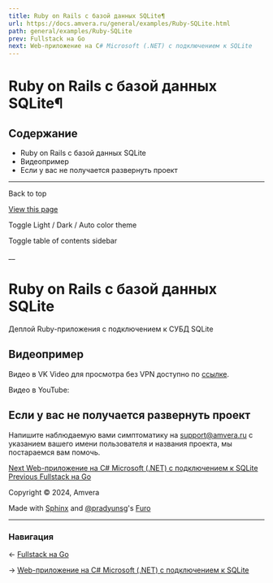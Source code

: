 ```yaml
---
title: Ruby on Rails c базой данных SQLite¶
url: https://docs.amvera.ru/general/examples/Ruby-SQLite.html
path: general/examples/Ruby-SQLite
prev: Fullstack на Go
next: Web-приложение на C# Microsoft (.NET) с подключением к SQLite
---
```


# Ruby on Rails c базой данных SQLite¶

## Содержание

- Ruby on Rails c базой данных SQLite
- Видеопример
- Если у вас не получается развернуть проект

---

Back to top

[ View this page ](<../../_sources/general/examples/Ruby-SQLite.md.txt> "View this page")

Toggle Light / Dark / Auto color theme

Toggle table of contents sidebar

__

# Ruby on Rails c базой данных SQLite

Деплой Ruby-приложения с подключением к СУБД SQLite

## Видеопример

Видео в VK Video для просмотра без VPN доступно по [ссылке](<https://vkvideo.ru/video-167699755_456239035>).

Видео в YouTube:

## Если у вас не получается развернуть проект

Напишите наблюдаемую вами симптоматику на support@amvera.ru с указанием вашего имени пользователя и названия проекта, мы постараемся вам помочь.

[ Next Web-приложение на C# Microsoft (.NET) с подключением к SQLite ](NET-SQLite.md) [ Previous Fullstack на Go ](go_full.md)

Copyright © 2024, Amvera 

Made with [Sphinx](<https://www.sphinx-doc.org/>) and [@pradyunsg](<https://pradyunsg.me>)'s [Furo](<https://github.com/pradyunsg/furo>)


---

### Навигация

← [Fullstack на Go](go_full.md)

→ [Web-приложение на C# Microsoft (.NET) с подключением к SQLite](NET-SQLite.md)
